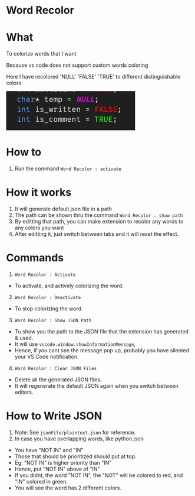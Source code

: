 # Word Recolor

# What

To colorize words that I want

Because vs code does not support custom words coloring

Here I have recolored 'NULL' 'FALSE' 'TRUE' to different distinguishable colors

![Alt text](https://raw.githubusercontent.com/lolzz77/word-recolor/main/resources/readme/1.png)

# How to
1. Run the command `Word Recolor : activate`

# How it works
1. It will generate default.json file in a path
2. The path can be shown thru the command `Word Recolor : show path`
3. By editting that path, you can make extension to recolor any words to any colors you want
4. After editting it, just switch between tabs and it will reset the effect.

# Commands
1. `Word Recolor : Activate`
- To activate, and actively colorizing the word.
2. `Word Recolor : Deactivate`
- To stop colorizing the word.
3. `Word Recolor : Show JSON Path`
- To show you the path to the JSON file that the extension has generated & used.
- It will use `vscode.window.showInformationMessage`,
- Hence, if you cant see the message pop up, probably you have silented your VS Code notification.
4. `Word Recolor : Clear JSON Files`
- Delete all the generated JSON files.
- It will regenerate the default JSON again when you switch between editors.

# How to Write JSON
1. Note: See `jsonFile/plaintext.json` for reference.
2. In case you have overlapping words, like python.json
- You have "NOT IN" and "IN"
- Those that should be prioritized should put at top.
- Eg: "NOT IN" is higher priority than "IN"
- Hence, put "NOT IN" above of "IN"
- If you didnt, the word "NOT IN", the "NOT" will be colored to red, and "IN" colored in green.
- You will see the word has 2 different colors.

